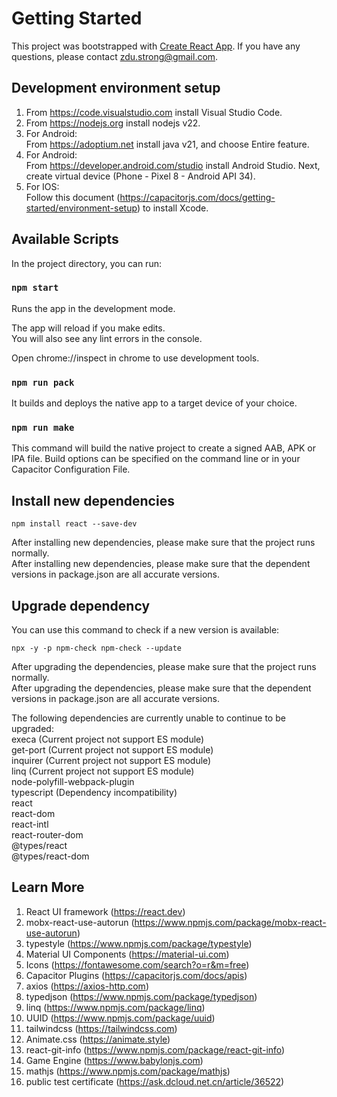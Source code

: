 # Getting Started

This project was bootstrapped with [Create React App](https://github.com/facebook/create-react-app). If you have any questions, please contact zdu.strong@gmail.com.<br/>

## Development environment setup
1. From https://code.visualstudio.com install Visual Studio Code.<br/>
2. From https://nodejs.org install nodejs v22.<br/>
3. For Android:<br/>
From https://adoptium.net install java v21, and choose Entire feature.<br/>
4. For Android:<br/>
From https://developer.android.com/studio install Android Studio. Next, create virtual device (Phone - Pixel 8 - Android API 34).<br/>
5. For IOS:<br/>
Follow this document (https://capacitorjs.com/docs/getting-started/environment-setup) to install Xcode.<br/>

## Available Scripts

In the project directory, you can run:<br/>

### `npm start`

Runs the app in the development mode.<br/>

The app will reload if you make edits.<br/>
You will also see any lint errors in the console.<br/>

Open chrome://inspect in chrome to use development tools.<br/>

### `npm run pack`

It builds and deploys the native app to a target device of your choice.<br/>

### `npm run make`

This command will build the native project to create a signed AAB, APK or IPA file. Build options can be specified on the command line or in your Capacitor Configuration File.

## Install new dependencies

    npm install react --save-dev

After installing new dependencies, please make sure that the project runs normally.<br/>
After installing new dependencies, please make sure that the dependent versions in package.json are all accurate versions.<br/>

## Upgrade dependency

You can use this command to check if a new version is available:<br/>

    npx -y -p npm-check npm-check --update

After upgrading the dependencies, please make sure that the project runs normally.<br/>
After upgrading the dependencies, please make sure that the dependent versions in package.json are all accurate versions.<br/>

The following dependencies are currently unable to continue to be upgraded:<br/>
execa (Current project not support ES module)<br/>
get-port (Current project not support ES module)<br/>
inquirer (Current project not support ES module)<br/>
linq (Current project not support ES module)<br/>
node-polyfill-webpack-plugin<br/>
typescript (Dependency incompatibility)<br/>
react<br/>
react-dom<br/>
react-intl<br/>
react-router-dom<br/>
@types/react<br/>
@types/react-dom<br/>

## Learn More

1. React UI framework (https://react.dev)<br/>
2. mobx-react-use-autorun (https://www.npmjs.com/package/mobx-react-use-autorun)
3. typestyle (https://www.npmjs.com/package/typestyle)<br/>
4. Material UI Components (https://material-ui.com)<br/>
5. Icons (https://fontawesome.com/search?o=r&m=free)<br/>
6. Capacitor Plugins (https://capacitorjs.com/docs/apis)<br/>
7. axios (https://axios-http.com)
8. typedjson (https://www.npmjs.com/package/typedjson)
9. linq (https://www.npmjs.com/package/linq)<br/>
10. UUID (https://www.npmjs.com/package/uuid)<br/>
11. tailwindcss (https://tailwindcss.com)<br/>
12. Animate.css (https://animate.style)<br/>
13. react-git-info (https://www.npmjs.com/package/react-git-info)
14. Game Engine (https://www.babylonjs.com)
15. mathjs (https://www.npmjs.com/package/mathjs)
16. public test certificate (https://ask.dcloud.net.cn/article/36522)
